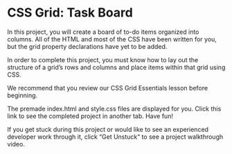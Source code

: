 # CSS Grid: Task Board

In this project, you will create a board of to-do items organized into columns. All of the HTML and most of the CSS have been written for you, but the grid property declarations have yet to be added.

In order to complete this project, you must know how to lay out the structure of a grid’s rows and columns and place items within that grid using CSS.

We recommend that you review our CSS Grid Essentials lesson before beginning.

The premade index.html and style.css files are displayed for you. Click this link to see the completed project in another tab. Have fun!

If you get stuck during this project or would like to see an experienced developer work through it, click “Get Unstuck“ to see a project walkthrough video.
